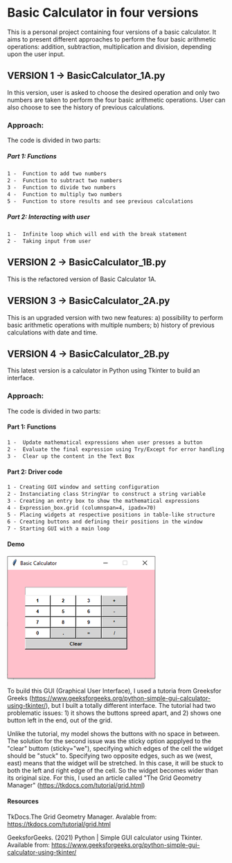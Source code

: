 # Basic Calculator in four versions 

This is a personal project containing four versions of a basic calculator. It aims to present different approaches to perform the four basic arithmetic operations: addition, subtraction, multiplication and division, depending upon the user input.  


## VERSION 1 -> BasicCalculator_1A.py

In this version, user is asked to choose the desired operation and only two numbers are taken to perform the four basic arithmetic operations. User can also choose to see the history of previous calculations.

### Approach:

The code is divided in two parts: 

#####   Part 1: Functions
    1 -  Function to add two numbers
    2 -  Function to subtract two numbers
    3 -  Function to divide two numbers
    4 -  Function to multiply two numbers
    5 -  Function to store results and see previous calculations

 #####   Part 2: Interacting with user
    1 -  Infinite loop which will end with the break statement
    2 -  Taking input from user 

## VERSION 2 -> BasicCalculator_1B.py 

This is the refactored version of Basic Calculator 1A.   

## VERSION 3 -> BasicCalculator_2A.py 

This is an upgraded version with two new features: a) possibility to perform basic arithmetic operations with multiple numbers; b) history of previous calculations with date and time.
  
## VERSION 4 -> BasicCalculator_2B.py

This latest version is a calculator in Python using Tkinter to build an interface.  
 
### Approach:

The code is divided in two parts:

####   Part 1: Functions
    1 -  Update mathematical expressions when user presses a button
    2 -  Evaluate the final expression using Try/Except for error handling
    3 -  Clear up the content in the Text Box


####   Part 2: Driver code 
    1 - Creating GUI window and setting configuration
    2 - Instanciating class StringVar to construct a string variable
    3 - Creating an entry box to show the mathematical expressions
    4 - Expression_box.grid (columnspan=4, ipadx=70)
    5 - Placing widgets at respective positions in table-like structure
    6 - Creating buttons and defining their positions in the window
    7 - Starting GUI with a main loop


#### Demo

![print](BasicCalculator.PNG)

To build this GUI (Graphical User Interface), I used a tutoria from Greeksfor Greeks (https://www.geeksforgeeks.org/python-simple-gui-calculator-using-tkinter/), but I built a totally different interface. The tutorial had two problematic issues: 1) it shows the buttons spreed apart, and 2) shows one button left in the end, out of the grid.  

Unlike the tutorial, my model shows the buttons with no space in between. The solution for the second issue was the sticky option appplyed to the "clear" buttom (sticky="we"), specifying which edges of the cell the widget should be "stuck" to. Specifying two opposite edges, such as we (west, east) means that the widget will be stretched. In this case, it will be stuck to both the left and right edge of the cell. So the widget becomes wider than its original size. For this, I used an article called "The Grid Geometry Manager" (https://tkdocs.com/tutorial/grid.html) 

 

#### Resources

TkDocs.The Grid Geometry Manager. Avalable from: https://tkdocs.com/tutorial/grid.html

GeeksforGeeks. (2021) Python | Simple GUI calculator using Tkinter. Available from: https://www.geeksforgeeks.org/python-simple-gui-calculator-using-tkinter/
